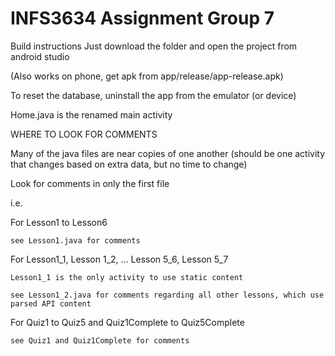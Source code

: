 # INFS3634 Assignment Group 7

Build instructions
Just download the folder and open the project from android studio

(Also works on phone, get apk from app/release/app-release.apk)

To reset the database, uninstall the app from the emulator (or device)

Home.java is the renamed main activity

WHERE TO LOOK FOR COMMENTS

Many of the java files are near copies of one another (should be one activity that changes based on extra data, but no time to change)

Look for comments in only the first file

i.e. 

For Lesson1 to Lesson6

	see Lesson1.java for comments


For Lesson1_1, Lesson 1_2, ... Lesson 5_6, Lesson 5_7

	Lesson1_1 is the only activity to use static content
	
	see Lesson1_2.java for comments regarding all other lessons, which use parsed API content


For Quiz1 to Quiz5 and Quiz1Complete to Quiz5Complete

	see Quiz1 and Quiz1Complete for comments
